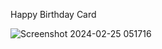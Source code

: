Happy Birthday Card

![Screenshot 2024-02-25 051716](https://github.com/shadyashraf174/Happy_birthday_Card/assets/97650533/b35ee651-962e-41d9-8507-a240e3e8e351)
